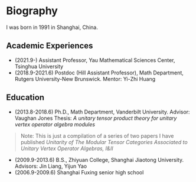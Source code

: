 # Biography

I was born in 1991 in Shanghai, China. 


## Academic Experiences
- (2021.9-)  Assistant Professor, Yau Mathematical Sciences Center, Tsinghua University
- (2018.9-2021.6)  Postdoc (Hill Assistant Professor), Math Department, Rutgers University-New Brunswick. Mentor: Yi-Zhi Huang

## Education
- (2013.8-2018.6) Ph.D., Math Department, Vanderbilt University. Advisor: Vaughan Jones Thesis: *A unitary tensor product theory for unitary vertex operator algebra modules*
> Note: This is just a compilation of a series of two papers I have published *Unitarity of The Modular Tensor Categories Associated to Unitary Vertex Operator Algebras, I&II*
- (2009.9-2013.6) B.S., Zhiyuan College, Shanghai Jiaotong University. Advisors: Jin Liang, Yijun Yao
- (2006.9-2009.6) Shanghai Fuxing senior high school
